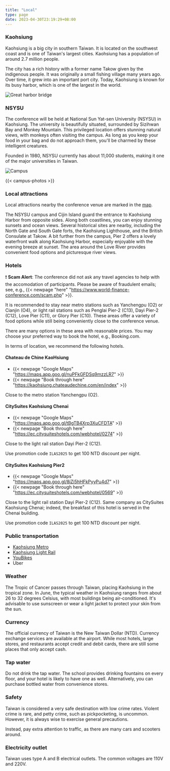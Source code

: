 ```yaml
---
title: "Local"
type: page
date: 2023-04-30T23:19:29+08:00
---
```


### Kaohsiung

Kaohsiung is a big city in southern Taiwan. It is located on the southwest coast
and is one of Taiwan's largest cities. Kaohsiung has a population of around 2.7 
million people.

The city has a rich history with a former name Takow given by the indigenous 
people.  It was originally a small fishing village many years ago. Over time, it
grew into an important port city. Today, Kaohsiung is known for its busy harbor,
which is one of the largest in the world.

![Great harbor bridge](https://lh3.googleusercontent.com/_rlg_PpkIVFNBHcuklkGl3WgFAKFlRfEbtKPWPCIBNBt86YQ8xZEV-23BcbCnToT6S7esT-xSCCO2xdVypfBxjHGICExD3W_rXbZXewb5ZBKCmtmD0gpSynlpPMMT357JQfHP_g1Cd-ySUByZwexMSmRDTGC6wPfFWA7-PVJKhvKaW8HLnQ8bj11-TdjIU087E4zXdG5xfBBN0qnVAWT9OdOvvXMquxt_xMCF0uznQeypbU0d9exGGrLEKqFfe_ABSitGF2-VtqS6jm7Mml8PK3V7EoXC9I5Ii5aghYPEsvs5sRekQ2bCvBkEyEtLo4S-qXMoh95-I94XqOdoGapCb0fkx2FeCmyC4eplRRL11aPZepvWmnJneg-tAODqFgpCREk_wvY2WHaOEOnlLijeXCSb8cCU7FruTZ__lIeImjlZw3WrL3J4oIrDI9ZTEObYAiWYRpU1f9TyRYnaMFIOqVvlP4fNMdFIz55Al6fShCuWchbiulfYLchGxfFBUV0aZY4WefbZMvWCUejYfU6i7ym8FWJSJzCYyOWgG_Gh-sTsBRKWrZD4zd1EvekrRggJJd4TilXvDrdZnLWe2ONeWk8ZUzNoHppdvNHU129Cwxse1z_4aUK2i6QpT7eTfP7aKMT-hDQuVO0N13ovzXhc4_yQKsvjv4yBUwsetwh56MfD9SeiC_NJMFFeu_Xzxmos1KgPSPQhoNcs4xobYnNXmyBZDgxTK2595ZsE_FkWISbKMINPho8tWROHy8g55pa1B97s87O27ev92x6XTdodfC5c8_3KKh-Sn_KfALwQIesiECQ9LNxripQ15KNk5NtYWBz-2EG6gdeQSner3xzutFR3ofdXl84mRUoushZo7g6eH3isG1DTYwvsx7FAxU9uVcY7WfdaqopZcL06VPeJI2HzY0Cnan6xrD8PA3leMllqGwYlg=w1024-h684-s-no?authuser=0 "Great harbor bridge")

### NSYSU

The conference will be held at National Sun Yat-sen University (NSYSU) in 
Kaohsiung. The university is beautifully situated, surrounded by Sizihwan Bay 
and Monkey Mountain. This privileged location offers stunning natural views, 
with monkeys often visiting the campus. As long as you keep your food in your 
bag and do not approach them, you'll be charmed by these intelligent creatures.

Founded in 1980, NSYSU currently has about 11,000 students, making it one of the
major universities in Taiwan.

![Campus](https://lh3.googleusercontent.com/pw/AP1GczPv47MDQ8jcGIIbEp84LFlWH0GBcBNbKif-ZfmQtv9YAAkzU1UBypoEDFFVlMoR3cZXdfcBu5PRynOUJSHZqUl_Lt87QtDDNXPlOnyC9Ssg_rcEEf4mccZSRMIea7CLAuCX-6FRwAebdc_GzUEa4ki4pg=w1000-h524-s-no-gm?authuser=0)

{{< campus-photos >}}

### Local attractions

Local attractions nearby the conference venue are marked in the 
[map](https://www.google.com/maps/d/viewer?mid=1Azfb01T0c8C7lEPZkl38MuIOxMS96XQ).

The NSYSU campus and Cijin Island guard the entrance to Kaohsiung Harbor from 
opposite sides. Along both coastlines, you can enjoy stunning sunsets and ocean 
views. Several historical sites are nearby, including the North Gate and South 
Gate forts, the Kaohsiung Lighthouse, and the British Consulate at Takow. A bit 
further from the campus, Pier 2 offers a lovely waterfront walk along Kaohsiung 
Harbor, especially enjoyable with the evening breeze at sunset. The area around 
the Love River provides convenient food options and picturesque river views.

### Hotels

&#10071; **Scam Alert**: The conference did not ask any travel agencies to help
with the accomodation of participants.  Please be aware of fraudulent emails; 
see, e.g.,
{{< newpage "here" "https://www.world-finance-conference.com/scam.php" >}}.


It is recommended to stay near metro stations such as Yanchengpu (O2) or Cianjin
(O4), or light rail stations such as Penglai Pier-2 (C13), Dayi Pier-2 (C12), 
Love Pier (C11), or Glory Pier (C10). These areas offer a variety of food 
options while still being conveniently close to the conference venue.

There are many options in these area with reasonable prices.  You may choose 
your preferred way to book the hotel, e.g., Booking.com.

In terms of location, we recommend the following hotels.

#### Chateau de Chine KaoHsiung

- {{< newpage "Google Maps"  "https://maps.app.goo.gl/nuPFkGFDSq9mzzLR7" >}}  
- {{< newpage "Book through here" "https://kaohsiung.chateaudechine.com/en/index" >}}

Close to the metro station Yanchengpu (O2).  

#### CitySuites Kaohsiung Chenai

- {{< newpage "Google Maps" "https://maps.app.goo.gl/tBgTB4Xrp3XuCFDTA" >}}  
- {{< newpage "Book through here" "https://ec.citysuiteshotels.com/webhotel/0274" >}}

Close to the light rail station Dayi Pier-2 (C12).  

Use promotion code `ILAS2025` to get 100 NTD discount per night.

#### CitySuites Kaohsiung Pier2

- {{< newpage "Google Maps" "https://maps.app.goo.gl/8iZi5hHFkPyyPu4d7" >}}  
- {{< newpage "Book through here" "https://ec.citysuiteshotels.com/webhotel/0569" >}}

Close to the light rail station Dayi Pier-2 (C12).  Same company as CitySuites 
Kaohsiung Chenai; indeed, the breakfast of this hotel is served in the Chenai 
building.

Use promotion code `ILAS2025` to get 100 NTD discount per night.

### Public transportation

- [Kaohsiung Metro](https://www.krtc.com.tw/eng/)
- [Kaohsiung Light Rail](https://www.krtc.com.tw/eng/KLRT/)
- [YouBikes](https://en.youbike.com.tw/region/kcg/)
- Uber

### Weather

The Tropic of Cancer passes through Taiwan, placing Kaohsiung in the tropical 
zone. In June, the typical weather in Kaohsiung ranges from about 26 to 32 
degrees Celsius, with most buildings being air-conditioned. It's advisable to 
use sunscreen or wear a light jacket to protect your skin from the sun.

### Currency

The official currency of Taiwan is the New Taiwan Dollar (NTD). Currency 
exchange services are available at the airport. While most hotels, large 
stores, and restaurants accept credit and debit cards, there are still some 
places that only accept cash.

### Tap water

Do not drink the tap water. The school provides drinking fountains on every 
floor, and your hotel is likely to have one as well. Alternatively, you can 
purchase bottled water from convenience stores.

### Safety

Taiwan is considered a very safe destination with low crime rates. Violent 
crime is rare, and petty crime, such as pickpocketing, is uncommon. However, 
it is always wise to exercise general precautions.

Instead, pay extra attention to traffic, as there are many cars and scooters 
around.

### Electricity outlet

Taiwan uses type A and B electrical outlets.  The common voltages are 110V and 
220V.

